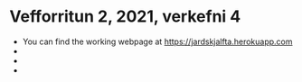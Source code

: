 # Vefforritun 2, 2021, verkefni 4

* You can find the working webpage at https://jardskjalfta.herokuapp.com
* 
* 
* 
